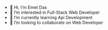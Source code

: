 - 👋 Hi, I’m Emet Das
- 👀 I’m interested in Full-Stack Web Developer
- 🌱 I’m currently learning  Api Development
- 💞️ I’m looking to collaborate on Web Developer
